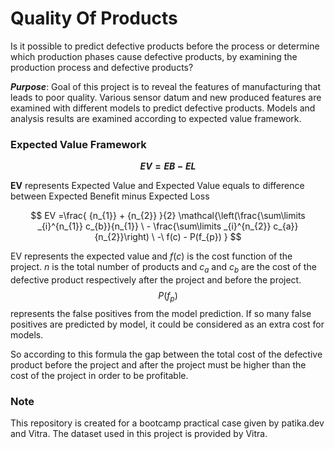 # Quality Of Products
Is it possible to predict defective products before the process or determine which production phases cause defective products, by examining the production process and defective products?

*__Purpose__*:  Goal of this project is to reveal the features of manufacturing that leads to poor quality. Various sensor datum and new produced features are examined with different models to predict defective products. Models and analysis results are examined according to expected value framework. 

### Expected Value Framework


**$${EV} = {EB} - {EL}$$**

**EV** represents Expected Value and Expected Value equals to difference between Expected Benefit minus Expected Loss

$$
EV =\frac{ {n_{1}} + {n_{2}} }{2} \mathcal{\left(\frac{\sum\limits _{i}^{n_{1}} c_{b}}{n_{1}} \ - \frac{\sum\limits _{i}^{n_{2}} c_{a}}{n_{2}}\right) \ -\ f(c) - P(f_{p}) }
$$

EV represents the expected value and ${f( c)}$ is the cost function of the project. $n$ is the total number of products and $c_{a}$ and $c_{b}$ are the cost of the defective product respectively after the project and before the project. $$ P(f_{p})$$ represents the false positives from the model prediction. If so many false positives are predicted by model, it could be considered as an extra cost for models.

So according to this formula the gap between the total cost of the defective product before the project and after the project must be higher than the cost of the project in order to be profitable.

### Note

This repository is created for a bootcamp practical case given by patika.dev and Vitra. The dataset used in this project is provided by Vitra.

